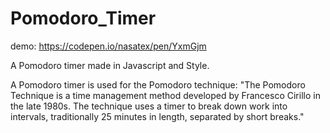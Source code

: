 # Pomodoro_Timer

demo: https://codepen.io/nasatex/pen/YxmGjm

A Pomodoro timer made in Javascript and Style.

A Pomodoro timer is used for the Pomodoro technique: "The Pomodoro Technique is a time management method developed by Francesco Cirillo in the late 1980s. The technique uses a timer to break down work into intervals, traditionally 25 minutes in length, separated by short breaks."
